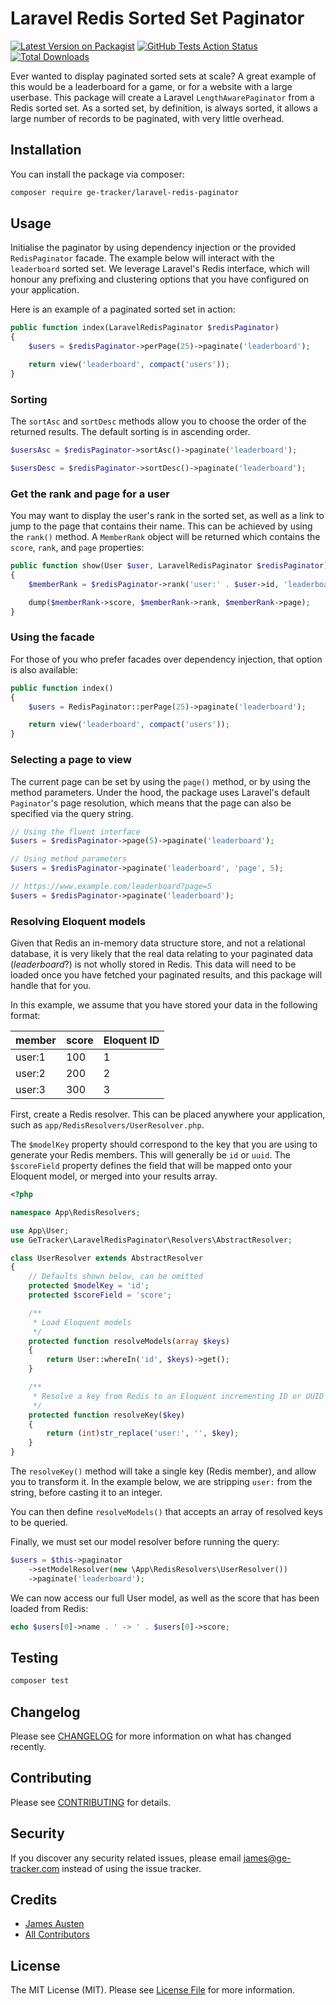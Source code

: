 # Laravel Redis Sorted Set Paginator

[![Latest Version on Packagist](https://img.shields.io/packagist/v/ge-tracker/laravel-redis-paginator.svg?style=flat-square)](https://packagist.org/packages/ge-tracker/laravel-redis-paginator)
[![GitHub Tests Action Status](https://img.shields.io/github/workflow/status/ge-tracker/laravel-redis-paginator/Tests?label=tests)](https://github.com/ge-tracker/laravel-redis-paginator/actions?query=workflow%3Arun-tests+branch%3Amaster)
[![Total Downloads](https://img.shields.io/packagist/dt/ge-tracker/laravel-redis-paginator.svg?style=flat-square)](https://packagist.org/packages/ge-tracker/laravel-redis-paginator)

Ever wanted to display paginated sorted sets at scale? A great example of this would be a leaderboard for a game, or for a website with a large userbase. This package will create a Laravel `LengthAwarePaginator` from a Redis sorted set. As a sorted set, by definition, is always sorted, it allows a large number of records to be paginated, with very little overhead.

## Installation

You can install the package via composer:

```bash
composer require ge-tracker/laravel-redis-paginator
```

## Usage

Initialise the paginator by using dependency injection or the provided `RedisPaginator` facade. The example below will interact with the `leaderboard` sorted set. We leverage Laravel's Redis interface, which will honour any prefixing and clustering options that you have configured on your application.

Here is an example of a paginated sorted set in action:

``` php
public function index(LaravelRedisPaginator $redisPaginator)
{
    $users = $redisPaginator->perPage(25)->paginate('leaderboard');

    return view('leaderboard', compact('users'));
}
```

### Sorting

The `sortAsc` and `sortDesc` methods allow you to choose the order of the returned results. The default sorting is in ascending order.

```php
$usersAsc = $redisPaginator->sortAsc()->paginate('leaderboard');

$usersDesc = $redisPaginator->sortDesc()->paginate('leaderboard');
```

### Get the rank and page for a user

You may want to display the user's rank in the sorted set, as well as a link to jump to the page that contains their name. This can be achieved by using the `rank()` method. A `MemberRank` object will be returned which contains the `score`, `rank`, and `page` properties:

```php
public function show(User $user, LaravelRedisPaginator $redisPaginator)
{
    $memberRank = $redisPaginator->rank('user:' . $user->id, 'leaderboard');

    dump($memberRank->score, $memberRank->rank, $memberRank->page);
}
```

### Using the facade

For those of you who prefer facades over dependency injection, that option is also available:

```php
public function index()
{
    $users = RedisPaginator::perPage(25)->paginate('leaderboard');

    return view('leaderboard', compact('users'));
}
```

### Selecting a page to view

The current page can be set by using the `page()` method, or by using the method parameters. Under the hood, the package uses Laravel's default `Paginator`'s page resolution, which means that the page can also be specified via the query string.

```php
// Using the fluent interface
$users = $redisPaginator->page(5)->paginate('leaderboard');

// Using method parameters
$users = $redisPaginator->paginate('leaderboard', 'page', 5);

// https://www.example.com/leaderboard?page=5
$users = $redisPaginator->paginate('leaderboard');
```

### Resolving Eloquent models

Given that Redis an in-memory data structure store, and not a relational database, it is very likely that the real data relating to your paginated data (*leaderboard*?) is not wholly stored in Redis. This data will need to be loaded once you have fetched your paginated results, and this package will handle that for you.

In this example, we assume that you have stored your data in the following format:

| member | score | Eloquent ID |
| ------ | ----- | ----------- |
| user:1 | 100   | 1           |
| user:2 | 200   | 2           |
| user:3 | 300   | 3           |

First, create a Redis resolver. This can be placed anywhere your application, such as `app/RedisResolvers/UserResolver.php`.  

The `$modelKey` property should correspond to the key that you are using to generate your Redis members. This will generally be `id` or `uuid`. The `$scoreField` property defines the field that will be mapped onto your Eloquent model, or merged into your results array. 

```php
<?php

namespace App\RedisResolvers;

use App\User;
use GeTracker\LaravelRedisPaginator\Resolvers\AbstractResolver;

class UserResolver extends AbstractResolver
{
    // Defaults shown below, can be omitted
    protected $modelKey = 'id';
    protected $scoreField = 'score';

    /**
     * Load Eloquent models
     */
    protected function resolveModels(array $keys)
    {
        return User::whereIn('id', $keys)->get();
    }

    /**
     * Resolve a key from Redis to an Eloquent incrementing ID or UUID
     */
    protected function resolveKey($key)
    {
        return (int)str_replace('user:', '', $key);
    }
}

```

The `resolveKey()` method will take a single key (Redis member), and allow you to transform it. In the example below, we are stripping `user:` from the string, before casting it to an integer. 

You can then define `resolveModels()` that accepts an array of resolved keys to be queried.

Finally, we must set our model resolver before running the query:

```php
$users = $this->paginator
    ->setModelResolver(new \App\RedisResolvers\UserResolver())
    ->paginate('leaderboard');
```

We can now access our full User model, as well as the score that has been loaded from Redis:

```php
echo $users[0]->name . ' -> ' . $users[0]->score;
```

## Testing

``` bash
composer test
```

## Changelog

Please see [CHANGELOG](CHANGELOG.md) for more information on what has changed recently.

## Contributing

Please see [CONTRIBUTING](CONTRIBUTING.md) for details.

## Security

If you discover any security related issues, please email james@ge-tracker.com instead of using the issue tracker.

## Credits

- [James Austen](https://github.com/gtjamesa)
- [All Contributors](../../contributors)

## License

The MIT License (MIT). Please see [License File](LICENSE.md) for more information.
